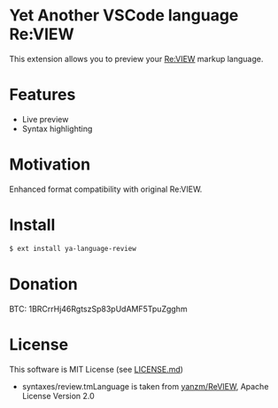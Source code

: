 # Yet Another VSCode language Re:VIEW

This extension allows you to preview your [Re:VIEW](https://github.com/kmuto/review) markup language.

# Features

* Live preview
* Syntax highlighting

# Motivation

Enhanced format compatibility with original Re:VIEW.

# Install

```sh
$ ext install ya-language-review
```

# Donation

BTC: 1BRCrrHj46RgtszSp83pUdAMF5TpuZgghm

# License

This software is MIT License (see [LICENSE.md](LICENSE.md))

* syntaxes/review.tmLanguage is taken from [yanzm/ReVIEW](https://github.com/yanzm/ReVIEW), Apache License Version 2.0
